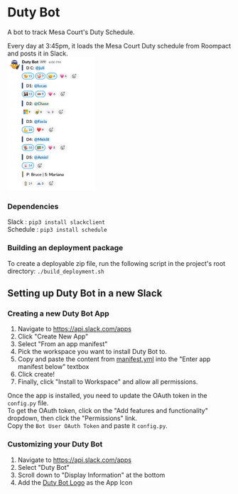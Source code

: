 # Duty Bot
A bot to track Mesa Court's Duty Schedule.

Every day at 3:45pm, it loads the Mesa Court Duty schedule from Roompact and posts it in Slack.  
<img src="assets/screenshots/duty-team.png" height=300px>

### Dependencies
Slack : `pip3 install slackclient`  
Schedule : `pip3 install schedule`

### Building an deployment package
To create a deployable zip file, run the following script in the project's root directory: `./build_deployment.sh`

## Setting up Duty Bot in a new Slack

### Creating a new Duty Bot App
1. Navigate to https://api.slack.com/apps
2. Click "Create New App"
3. Select "From an app manifest"
4. Pick the workspace you want to install Duty Bot to.
5. Copy and paste the content from [manifest.yml](manifest.yml) into the "Enter app manifest below" textbox
6. Click create!
7. Finally, click "Install to Workspace" and allow all permissions.

Once the app is installed, you need to update the OAuth token in the `config.py` file.  
To get the OAuth token, click on the "Add features and functionality" dropdown, then click the "Permissions" link.  
Copy the `Bot User OAuth Token` and paste it `config.py`.

### Customizing your Duty Bot
1. Navigate to https://api.slack.com/apps
2. Select "Duty Bot"
3. Scroll down to "Display Information" at the bottom 
4. Add the [Duty Bot Logo](assets/duty-bot.png) as the App Icon

